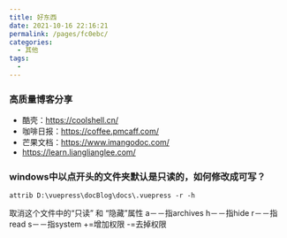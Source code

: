 ```yaml
---
title: 好东西
date: 2021-10-16 22:16:21
permalink: /pages/fc0ebc/
categories:
  - 其他
tags:
  - 
---
```


### 高质量博客分享
- 酷壳：<https://coolshell.cn/>
- 咖啡日报：<https://coffee.pmcaff.com/>
- 芒果文档：https://www.imangodoc.com/
- https://learn.lianglianglee.com/ 

### windows中以点开头的文件夹默认是只读的，如何修改成可写？

```shell
attrib D:\vuepress\docBlog\docs\.vuepress -r -h
```
取消这个文件中的“只读” 和 “隐藏”属性
a－－指archives
h－－指hide
r－－指read
s－－指system
+=增加权限
-=去掉权限
